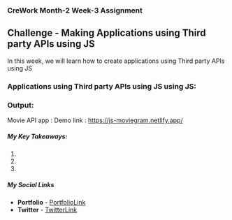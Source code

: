### CreWork Month-2 Week-3 Assignment

## Challenge - Making Applications using Third party APIs using JS

In this week, we will learn how to create applications using Third party APIs using JS


### Applications using Third party APIs using JS using JS:


### Output:

Movie API app : Demo link :  https://js-moviegram.netlify.app/

##### **My Key Takeaways:**
1.
2.
3.


##### **My Social Links**

- **Portfolio**  - [PortfolioLink](https://sabiya.netlify.app/)
- **Twitter** - [TwitterLink](https://twitter.com/nerd_fswd)
